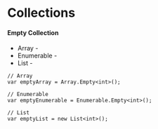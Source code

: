# Collections







#### Empty Collection

* Array -&#x20;
* Enumerable -&#x20;
* List -&#x20;

```
// Array
var emptyArray = Array.Empty<int>();

// Enumerable
var emptyEnumerable = Enumerable.Empty<int>();

// List
var emptyList = new List<int>();
```

